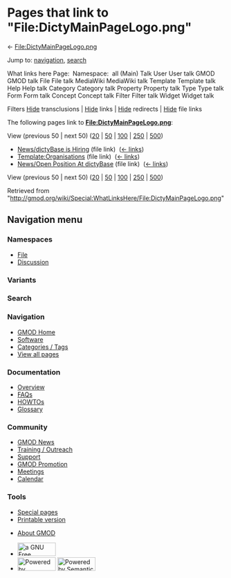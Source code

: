 <div id="mw-page-base" class="noprint">

</div>

<div id="mw-head-base" class="noprint">

</div>

<div id="content" class="mw-body" role="main">

<span id="top"></span>

<div id="mw-js-message" style="display:none;">

</div>



# <span dir="auto">Pages that link to "File:DictyMainPageLogo.png"</span>

<div id="bodyContent">

<div id="contentSub">

←
[File:DictyMainPageLogo.png](/wiki/File:DictyMainPageLogo.png "File:DictyMainPageLogo.png")

</div>

<div id="jump-to-nav" class="mw-jump">

Jump to: [navigation](#mw-navigation), [search](#p-search)

</div>

<div id="mw-content-text">

What links here Page:  Namespace:  all (Main) Talk User User talk GMOD
GMOD talk File File talk MediaWiki MediaWiki talk Template Template talk
Help Help talk Category Category talk Property Property talk Type Type
talk Form Form talk Concept Concept talk Filter Filter talk Widget
Widget talk

Filters
[Hide](/mediawiki/index.php?title=Special:WhatLinksHere/File:DictyMainPageLogo.png&hidetrans=1 "Special:WhatLinksHere/File:DictyMainPageLogo.png")
transclusions \|
[Hide](/mediawiki/index.php?title=Special:WhatLinksHere/File:DictyMainPageLogo.png&hidelinks=1 "Special:WhatLinksHere/File:DictyMainPageLogo.png")
links \|
[Hide](/mediawiki/index.php?title=Special:WhatLinksHere/File:DictyMainPageLogo.png&hideredirs=1 "Special:WhatLinksHere/File:DictyMainPageLogo.png")
redirects \|
[Hide](/mediawiki/index.php?title=Special:WhatLinksHere/File:DictyMainPageLogo.png&hideimages=1 "Special:WhatLinksHere/File:DictyMainPageLogo.png")
file links

The following pages link to
**[File:DictyMainPageLogo.png](/wiki/File:DictyMainPageLogo.png "File:DictyMainPageLogo.png")**:

View (previous 50 \| next 50)
([20](/mediawiki/index.php?title=Special:WhatLinksHere/File:DictyMainPageLogo.png&limit=20 "Special:WhatLinksHere/File:DictyMainPageLogo.png")
\|
[50](/mediawiki/index.php?title=Special:WhatLinksHere/File:DictyMainPageLogo.png&limit=50 "Special:WhatLinksHere/File:DictyMainPageLogo.png")
\|
[100](/mediawiki/index.php?title=Special:WhatLinksHere/File:DictyMainPageLogo.png&limit=100 "Special:WhatLinksHere/File:DictyMainPageLogo.png")
\|
[250](/mediawiki/index.php?title=Special:WhatLinksHere/File:DictyMainPageLogo.png&limit=250 "Special:WhatLinksHere/File:DictyMainPageLogo.png")
\|
[500](/mediawiki/index.php?title=Special:WhatLinksHere/File:DictyMainPageLogo.png&limit=500 "Special:WhatLinksHere/File:DictyMainPageLogo.png"))

- [News/dictyBase is
  Hiring](/wiki/News/dictyBase_is_Hiring "News/dictyBase is Hiring")
  (file link) ‎ <span class="mw-whatlinkshere-tools">([←
  links](/mediawiki/index.php?title=Special:WhatLinksHere&target=News%2FdictyBase+is+Hiring "Special:WhatLinksHere"))</span>
- [Template:Organisations](/wiki/Template:Organisations "Template:Organisations")
  (file link) ‎ <span class="mw-whatlinkshere-tools">([←
  links](/mediawiki/index.php?title=Special:WhatLinksHere&target=Template%3AOrganisations "Special:WhatLinksHere"))</span>
- [News/Open Position At
  dictyBase](/wiki/News/Open_Position_At_dictyBase "News/Open Position At dictyBase")
  (file link) ‎ <span class="mw-whatlinkshere-tools">([←
  links](/mediawiki/index.php?title=Special:WhatLinksHere&target=News%2FOpen+Position+At+dictyBase "Special:WhatLinksHere"))</span>

View (previous 50 \| next 50)
([20](/mediawiki/index.php?title=Special:WhatLinksHere/File:DictyMainPageLogo.png&limit=20 "Special:WhatLinksHere/File:DictyMainPageLogo.png")
\|
[50](/mediawiki/index.php?title=Special:WhatLinksHere/File:DictyMainPageLogo.png&limit=50 "Special:WhatLinksHere/File:DictyMainPageLogo.png")
\|
[100](/mediawiki/index.php?title=Special:WhatLinksHere/File:DictyMainPageLogo.png&limit=100 "Special:WhatLinksHere/File:DictyMainPageLogo.png")
\|
[250](/mediawiki/index.php?title=Special:WhatLinksHere/File:DictyMainPageLogo.png&limit=250 "Special:WhatLinksHere/File:DictyMainPageLogo.png")
\|
[500](/mediawiki/index.php?title=Special:WhatLinksHere/File:DictyMainPageLogo.png&limit=500 "Special:WhatLinksHere/File:DictyMainPageLogo.png"))

</div>

<div class="printfooter">

Retrieved from
"<http://gmod.org/wiki/Special:WhatLinksHere/File:DictyMainPageLogo.png>"

</div>

<div id="catlinks" class="catlinks catlinks-allhidden">

</div>

<div class="visualClear">

</div>

</div>

</div>

<div id="mw-navigation">

## Navigation menu

<div id="mw-head">



<div id="left-navigation">

<div id="p-namespaces" class="vectorTabs" role="navigation"
aria-labelledby="p-namespaces-label">

### Namespaces

- <span id="ca-nstab-image"><a href="/wiki/File:DictyMainPageLogo.png" accesskey="c"
  title="View the file page [c]">File</a></span>
- <span id="ca-talk"><a
  href="/mediawiki/index.php?title=File_talk:DictyMainPageLogo.png&amp;action=edit&amp;redlink=1"
  accesskey="t"
  title="Discussion about the content page [t]">Discussion</a></span>

</div>

<div id="p-variants" class="vectorMenu emptyPortlet" role="navigation"
aria-labelledby="p-variants-label">

### 

### Variants[](#)

<div class="menu">

</div>

</div>

</div>

<div id="right-navigation">





</div>

<div id="p-search" role="search">

### Search

<div id="simpleSearch">

</div>

</div>

</div>

</div>

<div id="mw-panel">

<div id="p-logo" role="banner">

<a href="/wiki/Main_Page"
style="background-image: url(http://gmod.org/images/GMOD-cogs.png);"
title="Visit the main page"></a>

</div>

<div id="p-Navigation" class="portal" role="navigation"
aria-labelledby="p-Navigation-label">

### Navigation

<div class="body">

- <span id="n-GMOD-Home">[GMOD Home](/wiki/Main_Page)</span>
- <span id="n-Software">[Software](/wiki/GMOD_Components)</span>
- <span id="n-Categories-.2F-Tags">[Categories /
  Tags](/wiki/Categories)</span>
- <span id="n-View-all-pages">[View all
  pages](/wiki/Special:AllPages)</span>

</div>

</div>

<div id="p-Documentation" class="portal" role="navigation"
aria-labelledby="p-Documentation-label">

### Documentation

<div class="body">

- <span id="n-Overview">[Overview](/wiki/Overview)</span>
- <span id="n-FAQs">[FAQs](/wiki/Category:FAQ)</span>
- <span id="n-HOWTOs">[HOWTOs](/wiki/Category:HOWTO)</span>
- <span id="n-Glossary">[Glossary](/wiki/Glossary)</span>

</div>

</div>

<div id="p-Community" class="portal" role="navigation"
aria-labelledby="p-Community-label">

### Community

<div class="body">

- <span id="n-GMOD-News">[GMOD News](/wiki/GMOD_News)</span>
- <span id="n-Training-.2F-Outreach">[Training /
  Outreach](/wiki/Training_and_Outreach)</span>
- <span id="n-Support">[Support](/wiki/Support)</span>
- <span id="n-GMOD-Promotion">[GMOD
  Promotion](/wiki/GMOD_Promotion)</span>
- <span id="n-Meetings">[Meetings](/wiki/Meetings)</span>
- <span id="n-Calendar">[Calendar](/wiki/Calendar)</span>

</div>

</div>

<div id="p-tb" class="portal" role="navigation"
aria-labelledby="p-tb-label">

### Tools

<div class="body">

- <span id="t-specialpages"><a href="/wiki/Special:SpecialPages" accesskey="q"
  title="A list of all special pages [q]">Special pages</a></span>
- <span id="t-print"><a
  href="/mediawiki/index.php?title=Special:WhatLinksHere/File:DictyMainPageLogo.png&amp;printable=yes"
  rel="alternate" accesskey="p"
  title="Printable version of this page [p]">Printable version</a></span>

</div>

</div>

</div>

</div>

<div id="footer" role="contentinfo">

- <span id="footer-places-about">[About
  GMOD](/wiki/GMOD:About "GMOD:About")</span>

<!-- -->

- <span id="footer-copyrightico">[<img src="http://www.gnu.org/graphics/gfdl-logo-small.png" width="88"
  height="31" alt="a GNU Free Documentation License" />](http://www.gnu.org/licenses/fdl-1.3.html)</span>
- <span id="footer-poweredbyico">[<img src="/mediawiki/skins/common/images/poweredby_mediawiki_88x31.png"
  width="88" height="31" alt="Powered by MediaWiki" />](//www.mediawiki.org/)
  [<img
  src="/mediawiki/extensions/SemanticMediaWiki/includes/../resources/images/smw_button.png"
  width="88" height="31" alt="Powered by Semantic MediaWiki" />](https://www.semantic-mediawiki.org/wiki/Semantic_MediaWiki)</span>

<div style="clear:both">

</div>

</div>
